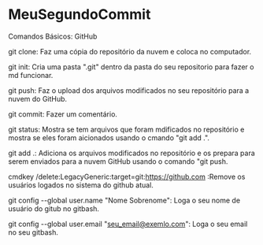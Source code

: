 # MeuSegundoCommit
Comandos Básicos: GitHub

git clone: Faz uma cópia do repositório da nuvem e coloca no computador.


git init: Cria uma pasta ".git" dentro da pasta do seu repositorio para fazer o md funcionar.


git push: Faz o upload dos arquivos modificados no seu repositório para a nuvem do GitHub.


git commit:  Fazer um comentário.


git status: Mostra se tem arquivos que foram mdificados no repositório e mostra se eles foram aicionados usando o cmando "git add .".


git add .: Adiciona os arquivos modificados no repositório e os prepara para serem enviados para a nuvem GitHub usando o comando "git push.


cmdkey /delete:LegacyGeneric:target=git:https://github.com   :Remove os usuários logados no sistema do github atual.


git config --global user.name "Nome Sobrenome": Loga o seu nome de usuário do gitub no gitbash.


git config --global user.email "seu_email@exemlo.com": Loga o seu email no seu gitbash.
